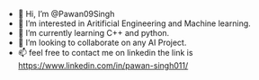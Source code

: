 - 👋 Hi, I’m @Pawan09Singh
- 👀 I’m interested in Aritificial Engineering and Machine learning.
- 🌱 I’m currently learning C++ and python.
- 💞️ I’m looking to collaborate on any AI Project.
- 📫 feel free to contact me on linkedin the link is https://www.linkedin.com/in/pawan-singh011/

<!---
Pawan09Singh/Pawan09Singh is a ✨ special ✨ repository because its `README.md` (this file) appears on your GitHub profile.
You can click the Preview link to take a look at your changes.
--->
